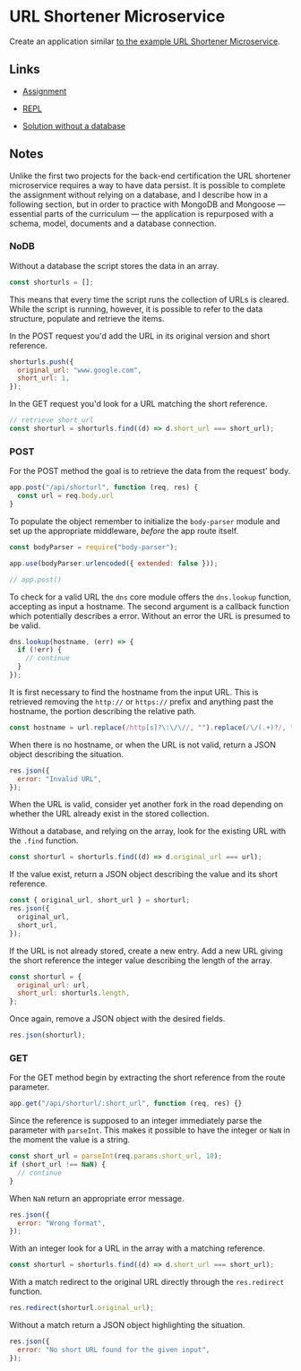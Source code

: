 # URL Shortener Microservice

Create an application similar [to the example URL Shortener Microservice](https://url-shortener-microservice.freecodecamp.rocks/).

## Links

- [Assignment](https://www.freecodecamp.org/learn/back-end-development-and-apis/back-end-development-and-apis-projects/url-shortener-microservice)

- [REPL](https://replit.com/@borntofrappe/boilerplate-project-urlshortener)

- [Solution without a database](https://replit.com/@borntofrappe/boilerplate-project-urlshortener-nodb)

## Notes

Unlike the first two projects for the back-end certification the URL shortener microservice requires a way to have data persist. It is possible to complete the assignment without relying on a database, and I describe how in a following section, but in order to practice with MongoDB and Mongoose — essential parts of the curriculum — the application is repurposed with a schema, model, documents and a database connection.

### NoDB

Without a database the script stores the data in an array.

```js
const shorturls = [];
```

This means that every time the script runs the collection of URLs is cleared. While the script is running, however, it is possible to refer to the data structure, populate and retrieve the items.

In the POST request you'd add the URL in its original version and short reference.

```js
shorturls.push({
  original_url: "www.google.com",
  short_url: 1,
});
```

In the GET request you'd look for a URL matching the short reference.

```js
// retrieve short_url
const shorturl = shorturls.find((d) => d.short_url === short_url);
```

### POST

For the POST method the goal is to retrieve the data from the request' body.

```js
app.post("/api/shorturl", function (req, res) {
  const url = req.body.url
}
```

To populate the object remember to initialize the `body-parser` module and set up the appropriate middleware, _before_ the app route itself.

```js
const bodyParser = require("body-parser");

app.use(bodyParser.urlencoded({ extended: false }));

// app.post()
```

To check for a valid URL the `dns` core module offers the `dns.lookup` function, accepting as input a hostname. The second argument is a callback function which potentially describes a error. Without an error the URL is presumed to be valid.

```js
dns.lookup(hostname, (err) => {
  if (!err) {
    // continue
  }
});
```

It is first necessary to find the hostname from the input URL. This is retrieved removing the `http://` or `https://` prefix and anything past the hostname, the portion describing the relative path.

```js
const hostname = url.replace(/http[s]?\:\/\//, "").replace(/\/(.+)?/, "");
```

When there is no hostname, or when the URL is not valid, return a JSON object describing the situation.

```js
res.json({
  error: "Invalid URL",
});
```

When the URL is valid, consider yet another fork in the road depending on whether the URL already exist in the stored collection.

Without a database, and relying on the array, look for the existing URL with the `.find` function.

```js
const shorturl = shorturls.find((d) => d.original_url === url);
```

If the value exist, return a JSON object describing the value and its short reference.

```js
const { original_url, short_url } = shorturl;
res.json({
  original_url,
  short_url,
});
```

If the URL is not already stored, create a new entry. Add a new URL giving the short reference the integer value describing the length of the array.

```js
const shorturl = {
  original_url: url,
  short_url: shorturls.length,
};
```

Once again, remove a JSON object with the desired fields.

```js
res.json(shorturl);
```

### GET

For the GET method begin by extracting the short reference from the route parameter.

```js
app.get("/api/shorturl/:short_url", function (req, res) {}
```

Since the reference is supposed to an integer immediately parse the parameter with `parseInt`. This makes it possible to have the integer or `NaN` in the moment the value is a string.

```js
const short_url = parseInt(req.params.short_url, 10);
if (short_url !== NaN) {
  // continue
}
```

When `NaN` return an appropriate error message.

```js
res.json({
  error: "Wrong format",
});
```

With an integer look for a URL in the array with a matching reference.

```js
const shorturl = shorturls.find((d) => d.short_url === short_url);
```

With a match redirect to the original URL directly through the `res.redirect` function.

```js
res.redirect(shorturl.original_url);
```

Without a match return a JSON object highlighting the situation.

```js
res.json({
  error: "No short URL found for the given input",
});
```

<!-- ### Database -->
